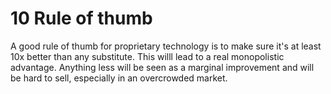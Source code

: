 <!-- TITLE: 10 X -->
<!-- SUBTITLE: A quick summary of 10 X -->

# 10 Rule of thumb
A good rule of thumb for proprietary technology is to make sure it's at least 10x better than any substitute. This willl lead to a real monopolistic advantage. Anything less will be seen as a marginal improvement and will be hard to sell, especially in an overcrowded market.

